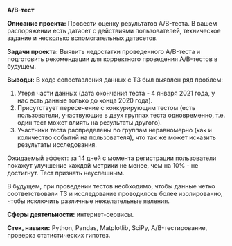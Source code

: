 **A/B-тест**

**Описание проекта:**
Провести оценку результатов A/B-теста. В вашем распоряжении есть датасет с действиями пользователей, техническое задание и несколько вспомогательных датасетов.

**Задачи проекта:**
Выявить недостатки проведенного A/B-теста и подготовить рекомендации для корректного проведения A/B-тестов в будущем.

**Выводы:**
В ходе сопоставления данных с ТЗ был выявлен ряд проблем:
1. Утеря части данных (дата окончания теста - 4 января 2021 года, у нас есть данные только до конца 2020 года).
2. Присутствует пересечение с конкурирующим тестом (есть пользователи, участвующие в двух группах теста одновременно, т.е. один тест может влиять на результаты другого).
3. Участники теста распределены по группам неравномерно (как и количество событий на пользователя), что так же может исказить результаты исследования.

Ожидаемый эффект: за 14 дней с момента регистрации пользователи покажут улучшение каждой метрики не менее, чем на 10% - не достигнут. Тест признать неуспешным.

В будущем, при проведении тестов необходимо, чтобы данные четко соответствовали ТЗ и исследование проводилось более изолированно, чтобы исключить различные нежелательные явления.

**Сферы деятельности:** интернет-сервисы.

**Стек, навыки:** Python, Pandas, Matplotlib, SciPy, A/B-тестирование, проверка статистических гипотез.

